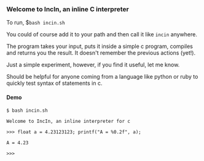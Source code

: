 ### Welcome to IncIn, an inline C interpreter 

To run, 
$`bash incin.sh`

You could of course add it to your path and then call it like `incin` anywhere. 

The program takes your input, puts it inside a simple c program, compiles and returns you the result. It doesn't remember the previous actions (yet!).

Just a simple experiment, however, if you find it useful, let me know. 

Should be helpful for anyone coming from a language like python or ruby to quickly test syntax of statements in c. 

#### Demo
`$ bash incin.sh`

`Welcome to IncIn, an inline interpreter for c`

`>>> float a = 4.23123123; printf("A = %0.2f", a);`

`A = 4.23`

`>>>`

